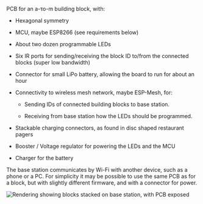 PCB for an a-το-m building block, with:

  * Hexagonal symmetry

  * MCU, maybe ESP8266 (see requirements below)

  * About two dozen programmable LEDs

  * Six IR ports for sending/receiving the block ID to/from the
    connected blocks (super low bandwidth)

  * Connector for small LiPo battery, allowing the board to run for
    about an hour

  * Connectivity to wireless mesh network, maybe ESP-Mesh, for:
    
      - Sending IDs of connected building blocks to base station.
      
      - Receiving from base station how the LEDs should be programmed.

  * Stackable charging connectors, as found in disc shaped restaurant
    pagers

  * Booster / Voltage regulator for powering the LEDs and the MCU

  * Charger for the battery

The base station communicates by Wi-Fi with another device, such as a
phone or a PC. For simplicity it may be possible to use the same PCB
as for a block, but with slightly different firmware, and with a
connector for power.

![Rendering showing blocks stacked on base station, with PCB
exposed](rendering.jpg)
